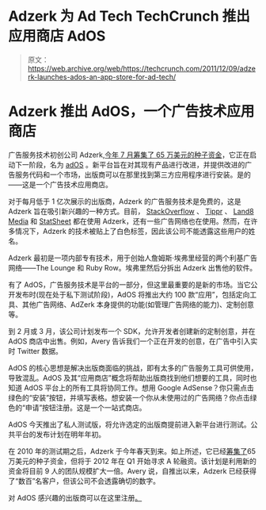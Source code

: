 # Adzerk 为 Ad Tech TechCrunch 推出应用商店 AdOS

> 原文：<https://web.archive.org/web/https://techcrunch.com/2011/12/09/adzerk-launches-ados-an-app-store-for-ad-tech/>

# Adzerk 推出 AdOS，一个广告技术应用商店

广告服务技术初创公司 Adzerk,[今年 7 月筹集了 65 万美元的种子资金](https://web.archive.org/web/20221006212026/https://beta.techcrunch.com/2011/07/12/ad-serving-technology-startup-adzerk-secures-650000/)，它正在启动下一阶段，名为 [adOS](https://web.archive.org/web/20221006212026/http://www.adzerk.com/coming-soon-ados/) 。新平台旨在对其现有产品进行改进，并提供改进的广告服务代码和一个市场，出版商可以在那里找到第三方应用程序进行安装。是的——这是一个广告技术应用商店。

对于每月低于 1 亿次展示的出版商，Adzerk 的广告服务技术是免费的，这是 Adzerk 旨在吸引新兴趣的一种方式。目前， [StackOverflow](https://web.archive.org/web/20221006212026/http://stackoverflow.com/) 、 [Tippr](https://web.archive.org/web/20221006212026/http://tippr.com/) 、 [Land8 Media](https://web.archive.org/web/20221006212026/http://www.land8media.com/) 和 [StatSheet](https://web.archive.org/web/20221006212026/http://statsheet.com/) 都在使用 Adzerk，还有一些广告网络也在使用。然而，在许多情况下，Adzerk 的技术被贴上了白色标签，因此该公司不能透露这些用户的姓名。

Adzerk 最初是一项内部专有技术，用于创始人詹姆斯·埃弗里经营的两个利基广告网络——The Lounge 和 Ruby Row。埃弗里然后分拆出 Adzerk 出售他的软件。

有了 AdOS，广告服务技术是平台的一部分，但这里最重要的是新的市场。当它公开发布时(现在处于私下测试阶段)，AdOS 将推出大约 100 款“应用”，包括定向工具、其他广告网络、AdZerk 本身提供的功能(如管理广告网络的能力)、定制创意等。

到 2 月或 3 月，该公司计划发布一个 SDK，允许开发者创建新的定制创意，并在 AdOS 商店中出售。例如，Avery 告诉我们一个正在开发的创意，在广告中引入实时 Twitter 数据。

AdOS 的核心思想是解决出版商面临的挑战，即有太多的广告服务工具可供使用，导致混乱。AdOS 及其“应用商店”概念将帮助出版商找到他们想要的工具，同时也知道 AdOS 平台上的所有工具将协同工作。想用 Google AdSense？你只需点击绿色的“安装”按钮，并填写表格。想安装一个你从未使用过的广告网络？你点击绿色的“申请”按钮注册。这是一个一站式商店。

AdOS 今天推出了私人测试版，将允许选定的出版商提前进入新平台进行测试。公共平台的发布计划在明年年初。

在 2010 年的测试期之后，Adzerk 于今年春天到来。如上所述，它已经[筹集了](https://web.archive.org/web/20221006212026/https://beta.techcrunch.com/2011/07/12/ad-serving-technology-startup-adzerk-secures-650000/)65 万美元的种子资金，但将于 2012 年在 Q1 开始寻求 A 轮融资。该计划是利用新的资金将目前 9 人的团队规模扩大一倍。Avery 说，自推出以来，Adzerk 已经获得了“数百”名客户，但该公司不会透露确切的数字。

对 AdOS 感兴趣的出版商可以在这里注册[。](https://web.archive.org/web/20221006212026/http://www.adzerk.com/coming-soon-ados/)